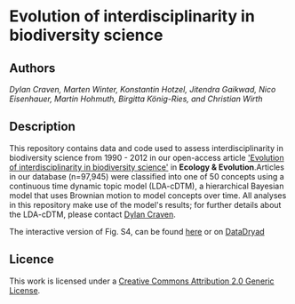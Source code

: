 # Evolution of interdisciplinarity in biodiversity science  

## Authors  
*Dylan Craven, Marten Winter, Konstantin Hotzel, Jitendra Gaikwad, Nico Eisenhauer, Martin Hohmuth, Birgitta König-Ries, and Christian Wirth*

## Description  

This repository contains data and code used to assess interdisciplinarity in biodiversity science from 1990 - 2012 in our open-access article ['Evolution of interdisciplinarity in biodiversity science'](https://onlinelibrary.wiley.com/journal/20457758) in **Ecology & Evolution**.Articles in our database (n=97,945) were classified into one of 50 concepts using a continuous time dynamic topic model (LDA-cDTM), a hierarchical Bayesian model that uses Brownian motion to model concepts over time. All analyses in this repository make use of the model's results; for further details about the LDA-cDTM, please contact [Dylan Craven](mailto:dylan.craven@aya.yale.edu).

The interactive version of Fig. S4, can be found [here](http://data.idiv.de/repo/Accelerating_interdisciplinarity_in_biodiversity_sciences/) or on [DataDryad](https://datadryad.org/resource/doi:10.5061/dryad.04q1035) 

## Licence
 
This work is licensed under a [Creative Commons Attribution 2.0 Generic License](https://creativecommons.org/licenses/by/2.0/). 
